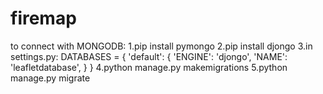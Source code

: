 # firemap
to connect with MONGODB:
 1.pip install pymongo
 2.pip install djongo
 3.in settings.py:
 DATABASES = {
    'default': {
        'ENGINE': 'djongo',
        'NAME': 'leafletdatabase',
    }
}
4.python manage.py makemigrations
5.python manage.py migrate
